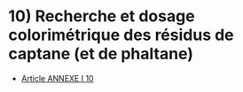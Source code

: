 # 10) Recherche et dosage colorimétrique des résidus de captane (et de phaltane)

- [Article ANNEXE I 10](article-annexe-i-10.md)
